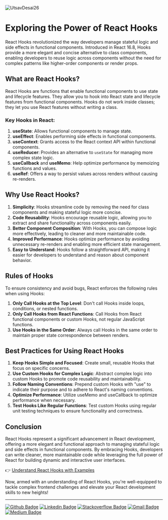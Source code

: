 ![UtsavDesai26](https://github.com/UtsavDesai26/react-interview-prep/assets/80502799/07f8817f-f0e1-4ce6-8f54-20e133465292)

# Exploring the Power of React Hooks

React Hooks revolutionized the way developers manage stateful logic and side effects in functional components. Introduced in React 16.8, Hooks provide a more elegant and concise alternative to class components, enabling developers to reuse logic across components without the need for complex patterns like higher-order components or render props.

## What are React Hooks?

React Hooks are functions that enable functional components to use state and lifecycle features. They allow you to hook into React state and lifecycle features from functional components. Hooks do not work inside classes; they let you use React features without writing a class.

### Key Hooks in React:

1. **useState**: Allows functional components to manage state.
2. **useEffect**: Enables performing side effects in functional components.
3. **useContext**: Grants access to the React context API within functional components.
4. **useReducer**: Provides an alternative to `useState` for managing more complex state logic.
5. **useCallback** and **useMemo**: Help optimize performance by memoizing functions and values.
6. **useRef**: Offers a way to persist values across renders without causing re-renders.

## Why Use React Hooks?

1. **Simplicity**: Hooks streamline code by removing the need for class components and making stateful logic more concise.
2. **Code Reusability**: Hooks encourage reusable logic, allowing you to extract and share functionality across components easily.
3. **Better Component Composition**: With Hooks, you can compose logic more effectively, leading to cleaner and more maintainable code.
4. **Improved Performance**: Hooks optimize performance by avoiding unnecessary re-renders and enabling more efficient state management.
5. **Easy to Understand**: Hooks follow a straightforward API, making it easier for developers to understand and reason about component behavior.

## Rules of Hooks

To ensure consistency and avoid bugs, React enforces the following rules when using Hooks:

1. **Only Call Hooks at the Top Level**: Don't call Hooks inside loops, conditions, or nested functions.
2. **Only Call Hooks from React Functions**: Call Hooks from React functional components or custom Hooks, not regular JavaScript functions.
3. **Use Hooks in the Same Order**: Always call Hooks in the same order to maintain proper state correspondence between renders.

## Best Practices for Using React Hooks

1. **Keep Hooks Simple and Focused**: Create small, reusable Hooks that focus on specific concerns.
2. **Use Custom Hooks for Complex Logic**: Abstract complex logic into custom Hooks to promote code reusability and maintainability.
3. **Follow Naming Conventions**: Prepend custom Hooks with "use" to indicate their purpose and to adhere to React's naming conventions.
4. **Optimize Performance**: Utilize useMemo and useCallback to optimize performance when necessary.
5. **Test Hooks Like Regular Functions**: Test custom Hooks using regular unit testing techniques to ensure functionality and correctness.

## Conclusion

React Hooks represent a significant advancement in React development, offering a more elegant and functional approach to managing stateful logic and side effects in functional components. By embracing Hooks, developers can write cleaner, more maintainable code while leveraging the full power of React for building dynamic and interactive user interfaces.

👉 [Understand React Hooks with Examples](advance-hooks.md)

Now, armed with an understanding of React Hooks, you're well-equipped to tackle complex frontend challenges and elevate your React development skills to new heights!

---

[![Github Badge](http://img.shields.io/badge/-Github-black?style=flat-square&logo=github&link=https://github.com/UtsavSoftrefineTech)](https://github.com/UtsavSoftrefineTech)
[![Linkedin Badge](https://img.shields.io/badge/-LinkedIn-blue?style=flat-square&logo=Linkedin&logoColor=white&link=https://www.linkedin.com/in/utsavdesai26/)](https://www.linkedin.com/in/utsavdesai26/)
[![Stackoverflow Badge](https://img.shields.io/badge/-Stack%20overflow-FE7A16?style=flat-square&logo=stack-overflow&logoColor=white&link=https://stackoverflow.com/users/22878781/utsav-desai)](https://stackoverflow.com/users/22878781/utsav-desai)
[![Gmail Badge](https://img.shields.io/badge/-Gmail-d14836?style=flat-square&logo=Gmail&logoColor=white&link=mailto:desaiutsav26@gmail.com)](mailto:desaiutsav26@gmail.com)
[![Medium Badge](https://img.shields.io/badge/-Medium-black?style=flat-square&logo=medium&link=https://medium.com/@utsavdesai26)](https://medium.com/@utsavdesai26)
